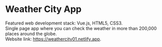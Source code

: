 # Weather City App
Featured web development stack: Vue.js, HTML5, CSS3.<br>
Single page app where you can check the weather in more than 200,000 places around the globe.<br>
Website link: https://weathercity01.netlify.app.
